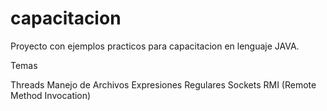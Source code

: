capacitacion
============

Proyecto con ejemplos practicos para capacitacion en lenguaje JAVA. 

Temas

Threads
Manejo de Archivos
Expresiones Regulares
Sockets
RMI (Remote Method Invocation)

